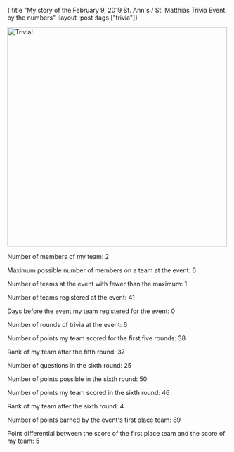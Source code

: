 {:title "My story of the February 9, 2019 St. Ann's / St. Matthias Trivia Event, by the numbers"
:layout :post
:tags  ["trivia"]}

<img src="http://www.szcz.org/img/st-matthias-trivia-2019.jpg" width="500px" alt="Trivia!"/>

Number of members of my team: 2

Maximum possible number of members on a team at the event: 6

Number of teams at the event with fewer than the maximum: 1

Number of teams registered at the event: 41

Days before the event my team registered for the event: 0

Number of rounds of trivia at the event: 6

Number of points my team scored for the first five rounds: 38

Rank of my team after the fifth round: 37

Number of questions in the sixth round: 25

Number of points possible in the sixth round: 50

Number of points my team scored in the sixth round: 46

Rank of my team after the sixth round: 4

Number of points earned by the event's first place team: 89

Point differential between the score of the first place team and the score of my team: 5

